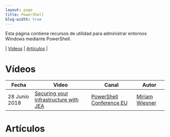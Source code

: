 ```yaml
---
layout: page
title: PowerShell
blog-width: true
---
```


Esta página contiene recursos de utilidad para administrar entornos Windows mediante PowerShell.

| [Vídeos](#videos) | [Artículos](#posts) |

# <a name="videos">Vídeos

| Fecha | Video | Canal | Autor |
| --- | --- | --- | --- |
| 28 Junio 2018 | [Securing your infrastructure with JEA](https://youtu.be/Y7xYs1vpHQU) | [PowerShell Conference EU](https://www.youtube.com/channel/UCxgrI58XiKnDDByjhRJs5fghttps://www.youtube.com/channel/UCxgrI58XiKnDDByjhRJs5fg) | [Miriam Wiesner](https://twitter.com/MiriamXyra) |

# <a name="posts">Artículos
